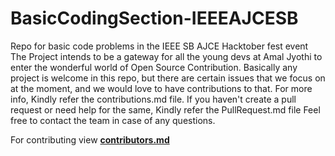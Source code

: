 # BasicCodingSection-IEEEAJCESB
Repo for basic code problems in the IEEE SB AJCE Hacktober fest event
The Project intends to be a gateway for all the young devs at Amal Jyothi to enter the wonderful world of Open Source Contribution.
Basically any project is welcome in this repo, but there are certain issues that we focus on at the moment, and we would love to have contributions to that. For more info, Kindly refer the contributions.md file. If you haven't create a pull request or need help for the same, Kindly refer the PullRequest.md file
Feel free to contact the team in case of any questions.

For contributing view **[contributors.md](https://github.com/NevinKoshyDaniel/BasicCodingSection-IEEEAJCESB/master/Contributors.md)**
